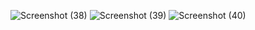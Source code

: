 ![Screenshot (38)](https://github.com/wadalkarsaloni/Weather_Forecast/assets/127375584/bd3262b4-d0e5-4ab1-9eec-faa4bc3ce95c)
![Screenshot (39)](https://github.com/wadalkarsaloni/Weather_Forecast/assets/127375584/64a2979e-b959-4aad-9afb-1cad3abfbfd6)
![Screenshot (40)](https://github.com/wadalkarsaloni/Weather_Forecast/assets/127375584/abaa35cf-8b04-4a7a-883c-a63c9cc616b4)
